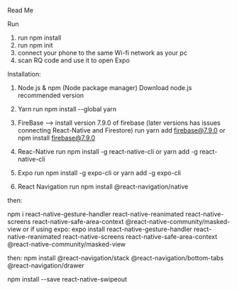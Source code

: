 Read Me

Run
1. run npm install
2. run npm init
3. connect your phone to the same Wi-fi network as your pc
4. scan RQ code and use it to open Expo


Installation:
1. Node.js & npm (Node package manager)
Download node.js recommended version

2. Yarn
run
npm install --global yarn

3. FireBase --> install version 7.9.0 of firebase (later versions has issues connecting React-Native and Firestore)
run
yarn add firebase@7.9.0
or
npm install firebase@7.9.0

4. Reac-Native
run 
npm install -g react-native-cli
or
yarn add -g react-native-cli

5. Expo
run
npm install -g expo-cli
or
yarn add -g expo-cli

6. React Navigation
run
npm install @react-navigation/native

then:

npm i react-native-gesture-handler react-native-reanimated react-native-screens react-native-safe-area-context @react-native-community/masked-view
or if using expo:
expo install react-native-gesture-handler react-native-reanimated react-native-screens react-native-safe-area-context @react-native-community/masked-view

then: 
npm install @react-navigation/stack @react-navigation/bottom-tabs @react-navigation/drawer

npm install --save react-native-swipeout